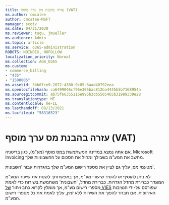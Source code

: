 ```yaml
---
title: עזרה בהבנת מס ערך מוסף (VAT)
ms.author: cmcatee
author: cmcatee-MSFT
manager: scotv
ms.date: 04/21/2020
ms.reviewer: tugu, jmueller
ms.audience: Admin
ms.topic: article
ms.service: o365-administration
ROBOTS: NOINDEX, NOFOLLOW
localization_priority: Normal
ms.collection: Adm_O365
ms.custom:
- commerce_billing
- "435"
- "1500005"
ms.assetid: 3bb6fce9-2072-4380-9c05-6aad40792eea
ms.openlocfilehash: ca6499046cf96e305bac812ba4445b5b7168954a
ms.sourcegitcommit: ab75f66355116e995b3cb5505465b31989339e28
ms.translationtype: MT
ms.contentlocale: he-IL
ms.lasthandoff: 08/13/2021
ms.locfileid: "58316523"
---
```

# <a name="help-understanding-value-added-tax-vat"></a>עזרה בהבנת מס ערך מוסף (VAT)

אם אתה נמצא במדינה המשתמשת במס מוסף (מע"מ), כגון בריטניה, Microsoft Invoicing מחשב את המע"מ בשבילך ומחיל את הסכום על החשבוניות שלך.
  
מטעמי מס, עליך גם לציין את מספר רישום המע"מ שלך בהגדרות עבור 'חשבונית'.
  
לא ניתן להוסיף או להסיר שיעורי מע"מ, אך באפשרותך לשנות את שיעור המע"מ המוגדר כברירת מחדל הגדרות. כברירת מחדל, 'חשבונית' משתמשת בשירות כדי לאמת מספרי רישום מע"מ, אך מומלץ לקרוא כתב ויתור [של VIES](https://go.microsoft.com/fwlink/?LinkID=841741) שפורסם על-ידי הנציבות האירופית. אם תבחר להפוך את השירות ללא זמין, עליך לאמת את כל מספרי רישום המע"מ.